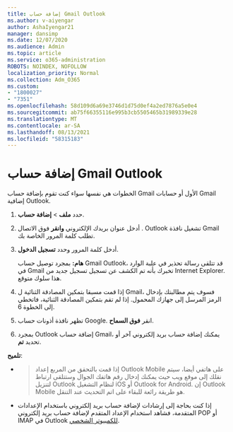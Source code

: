 ```yaml
---
title: إضافة حساب Gmail Outlook
ms.author: v-aiyengar
author: AshaIyengar21
manager: dansimp
ms.date: 12/07/2020
ms.audience: Admin
ms.topic: article
ms.service: o365-administration
ROBOTS: NOINDEX, NOFOLLOW
localization_priority: Normal
ms.collection: Adm_O365
ms.custom:
- "1800027"
- "7351"
ms.openlocfilehash: 58d109d6a69e3746d1d75d0ef4a2ed7876a5e0e4
ms.sourcegitcommit: ab75f66355116e995b3cb5505465b31989339e28
ms.translationtype: MT
ms.contentlocale: ar-SA
ms.lasthandoff: 08/13/2021
ms.locfileid: "58315183"
---
```

# <a name="add-a-gmail-account-to-outlook"></a>إضافة حساب Gmail Outlook

الخطوات هي نفسها سواء كنت تقوم بإضافة حساب Gmail الأول أو حسابات Gmail إضافية Outlook.

1. حدد **ملف**  >  **إضافة حساب**.
1. أدخل عنوان بريدك الإلكتروني **وانقر** فوق الاتصال . Outlook تشغيل نافذة Gmail تطلب كلمة المرور الخاصة بك. 
1. أدخل كلمة المرور وحدد **تسجيل الدخول**.

    **هام:** بمجرد توصيل حساب Gmail Outlook، قد تتلقى رسالة تحذير في علبة الوارد في Gmail تخبرك بأنه تم الكشف عن تسجيل تسجيل جديد من Internet Explorer. هذا سلوك متوقع.

4. إذا قمت مسبقا بتمكين المصادقة الثنائية ل Gmail، فسوف يتم مطالبتك بإدخال الرمز المرسل إلى جهازك المحمول. إذا لم تقم بتمكين المصادقة الثنائية، فاتخطي إلى الخطوة 6.
1. تظهر نافذة أذونات حساب Google. انقر **فوق السماح**.
1. بمجرد Outlook إضافة حساب Gmail، يمكنك إضافة حساب بريد إلكتروني آخر أو تحديد **تم**.

**تلميح**:
- > إذا قمت بالتحقق من المربع إعداد Outlook Mobile على هاتفي أيضا، سيتم نقلك إلى موقع ويب حيث يمكنك إدخال رقم هاتفك الجوال وستتلقى ارتباط لتنزيل Outlook لنظام التشغيل iOS أو Outlook for Android. إن Outlook Mobile هو طريقة رائعة للبقاء على اتم التحديث عند التنقل.
- إذا كنت بحاجة إلى إرشادات لإضافة حساب بريد إلكتروني باستخدام الإعدادات المتقدمة، فشاهد استخدام الإعداد المتقدم لإضافة حساب بريد إلكتروني POP أو IMAP في Outlook [للكمبيوتر الشخصي](https://support.microsoft.com/office/change-or-update-email-account-settings-in-outlook-for-windows-560a9065-3c3a-4ec5-a24f-cdb9a8d622a2#bkmk_advanced).
